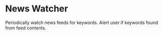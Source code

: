 News Watcher
============

Periodically watch news feeds for keywords. Alert user if keywords found from feed contents.
